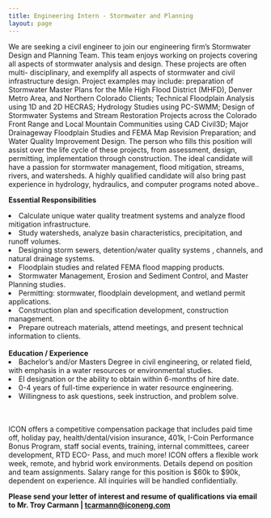 ```yaml
---
title: Engineering Intern - Stormwater and Planning
layout: page
---
```


We are seeking a civil engineer to join our engineering firm’s Stormwater Design and Planning Team.
This team enjoys working on projects covering all aspects of stormwater analysis and design. These projects are often multi-
disciplinary, and exemplify all aspects of stormwater and civil infrastructure design. Project examples may include: preparation of
Stormwater Master Plans for the Mile High Flood District (MHFD), Denver Metro Area, and Northern Colorado Clients; Technical
Floodplain Analysis using 1D and 2D HECRAS; Hydrology Studies using PC-SWMM; Design of Stormwater Systems and Stream
Restoration Projects across the Colorado Front Range and Local Mountain Communities using CAD Civil3D; Major Drainageway
Floodplain Studies and FEMA Map Revision Preparation; and Water Quality Improvement Design. The person who fills this position will
assist over the life cycle of these projects, from assessment, design, permitting, implementation through construction. The ideal
candidate will have a passion for stormwater management, flood mitigation, streams, rivers, and watersheds. A highly qualified
candidate will also bring past experience in hydrology, hydraulics, and computer programs noted above..

<b>Essential Responsibilities</b>
<li>Calculate unique water quality treatment systems and analyze flood mitigation infrastructure.</li>
<li>Study watersheds, analyze basin characteristics, precipitation, and runoff volumes.</li>
<li>Designing storm sewers, detention/water quality systems , channels, and natural drainage systems.</li>
<li>Floodplain studies and related FEMA flood mapping products.</li>
<li>Stormwater Management, Erosion and Sediment Control, and Master Planning studies.</li>
<li>Permitting: stormwater, floodplain development, and wetland permit applications.</li>
<li>Construction plan and specification development, construction management.</li>
<li>Prepare outreach materials, attend meetings, and present technical information to clients.</li>

<br>
<b>Education / Experience</b>

<li>Bachelor’s and/or Masters Degree in civil engineering, or related field, with emphasis in a water resources or environmental
studies.</li>
<li>EI designation or the ability to obtain within 6-months of hire date.</li>
<li>0-4 years of full-time experience in water resource engineering.</li>
<li>Willingness to ask questions, seek instruction, and problem solve.</li>

<br>
<br>

ICON offers a competitive compensation package that includes paid time off, holiday pay, health/dental/vision insurance,
401k, I-Coin Performance Bonus Program, staff social events, training, internal committees, career development, RTD ECO-
Pass, and much more! ICON offers a flexible work week, remote, and hybrid work environments. Details depend on position and team assignments. Salary range for this position is $60k to $90k, dependent on experience. All inquiries will be handled
confidentially.


<b>Please send your letter of interest and resume of qualifications via email to
Mr. Troy Carmann | <tcarmann@iconeng.com></b>
